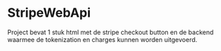 # StripeWebApi
Project bevat 1 stuk html met de stripe checkout button en de backend waarmee de tokenization en charges kunnen worden uitgevoerd.
